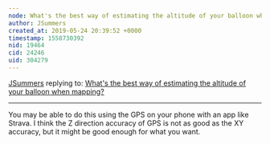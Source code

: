 ```yaml
---
node: What's the best way of estimating the altitude of your balloon when mapping?
author: JSummers
created_at: 2019-05-24 20:39:52 +0000
timestamp: 1558730392
nid: 19464
cid: 24246
uid: 304279
---
```




[JSummers](../profile/JSummers) replying to: [What's the best way of estimating the altitude of your balloon when mapping?](../notes/molangmuir10/05-20-2019/what-s-the-best-way-of-estimating-the-altitude-of-your-balloon-when-mapping)

----
You may be able to do this using the GPS on your phone with an app like Strava.  I think the Z direction accuracy of GPS is not as good as the XY accuracy, but it might be good enough for what you want. 